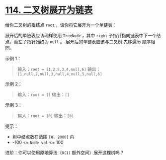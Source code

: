 # [114. 二叉树展开为链表](https://leetcode.cn/problems/flatten-binary-tree-to-linked-list)

给你二叉树的根结点 `root` ，请你将它展开为一个单链表：

展开后的单链表应该同样使用 `TreeNode` ，其中 `right` 子指针指向链表中下一个结点，而左子指针始终为 `null` 。
展开后的单链表应该与二叉树 先序遍历 顺序相同。

示例 1：

> 输入：`root = [1,2,5,3,4,null,6]`
> 输出：`[1,null,2,null,3,null,4,null,5,null,6]`

示例 2：

> 输入：`root = []`
> 输出：`[]`

示例 3：

> 输入：`root = [0]`
> 输出：`[0]`

提示：

* 树中结点数在范围 `[0, 2000]` 内
* -100 <= `Node.val` <= 100

进阶：你可以使用原地算法（`O(1)` 额外空间）展开这棵树吗？

